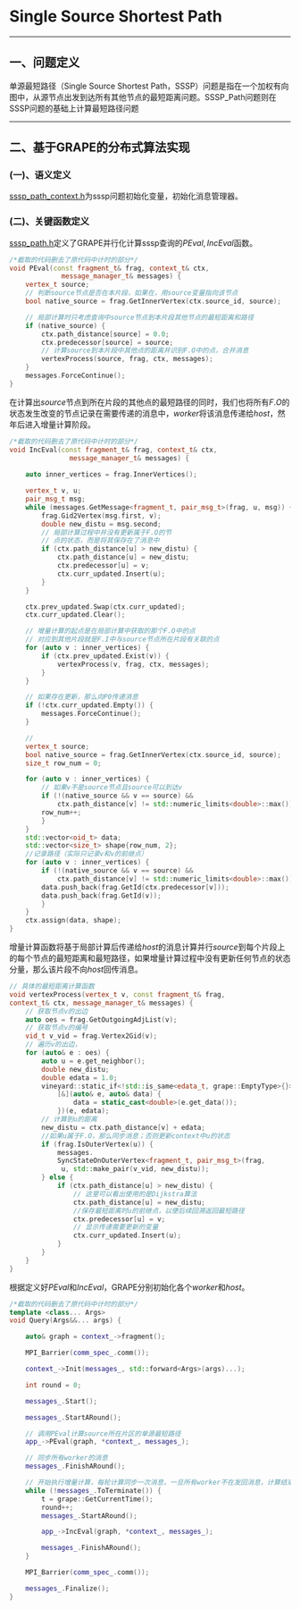 # Single Source Shortest Path
---

## 一、问题定义
单源最短路径（Single Source Shortest Path，SSSP）问题是指在一个加权有向图中，从源节点出发到达所有其他节点的最短距离问题。SSSP_Path问题则在SSSP问题的基础上计算最短路径问题

---
## 二、基于GRAPE的分布式算法实现

### (一)、语义定义
[sssp_path_context.h](https://github.com/alibaba/GraphScope/blob/main/analytical_engine/apps/sssp/sssp_path_context.h)为sssp问题初始化变量，初始化消息管理器。

### (二)、关键函数定义
[sssp_path.h](https://github.com/alibaba/GraphScope/blob/main/analytical_engine/apps/sssp/sssp_path.h)定义了GRAPE并行化计算sssp查询的$PEval,IncEval$函数。
``` C++
/*截取的代码删去了原代码中计时的部分*/
void PEval(const fragment_t& frag, context_t& ctx,
             message_manager_t& messages) {
    vertex_t source;
    // 判断source节点是否在本片段，如果在，用source变量指向该节点
    bool native_source = frag.GetInnerVertex(ctx.source_id, source);

    // 局部计算时只考虑查询中source节点到本片段其他节点的最短距离和路径
    if (native_source) {
        ctx.path_distance[source] = 0.0;
        ctx.predecessor[source] = source;
        // 计算source到本片段中其他点的距离并识别F.O中的点，合并消息
        vertexProcess(source, frag, ctx, messages);
    }
    messages.ForceContinue();
}
```

在计算出$source$节点到所在片段的其他点的最短路径的同时，我们也将所有$F.O$的状态发生改变的节点记录在需要传递的消息中，$worker$将该消息传递给$host$，然年后进入增量计算阶段。
``` C++
/*截取的代码删去了原代码中计时的部分*/
void IncEval(const fragment_t& frag, context_t& ctx,
               message_manager_t& messages) {
               
    auto inner_vertices = frag.InnerVertices();

    vertex_t v, u;
    pair_msg_t msg;
    while (messages.GetMessage<fragment_t, pair_msg_t>(frag, u, msg)) {
        frag.Gid2Vertex(msg.first, v);
        double new_distu = msg.second;
        // 局部计算过程中并没有更新属于F.O的节
        // 点的状态，而是将其保存在了消息中
        if (ctx.path_distance[u] > new_distu) {
            ctx.path_distance[u] = new_distu;
            ctx.predecessor[u] = v;
            ctx.curr_updated.Insert(u);
        }
    }

    ctx.prev_updated.Swap(ctx.curr_updated);
    ctx.curr_updated.Clear();

    // 增量计算的起点是在局部计算中获取的那个F.O中的点
    // 对应到其他片段就是F.I中与source节点所在片段有关联的点 
    for (auto v : inner_vertices) {
        if (ctx.prev_updated.Exist(v)) {
            vertexProcess(v, frag, ctx, messages);
        }
    }

    // 如果存在更新，那么向P0传递消息
    if (!ctx.curr_updated.Empty()) {
        messages.ForceContinue();
    }

    // 
    vertex_t source;
    bool native_source = frag.GetInnerVertex(ctx.source_id, source);
    size_t row_num = 0;

    for (auto v : inner_vertices) {
        // 如果v不是source节点且source可以到达v
        if (!(native_source && v == source) &&
            ctx.path_distance[v] != std::numeric_limits<double>::max()) {
        row_num++;
        }
    }
    std::vector<oid_t> data;
    std::vector<size_t> shape{row_num, 2};
    //记录路径（实际只记录v和v的前继点）
    for (auto v : inner_vertices) {
        if (!(native_source && v == source) &&
            ctx.path_distance[v] != std::numeric_limits<double>::max()) {
        data.push_back(frag.GetId(ctx.predecessor[v]));
        data.push_back(frag.GetId(v));
        }
    }
    ctx.assign(data, shape);
}
```
增量计算函数将基于局部计算后传递给$host$的消息计算并行$source$到每个片段上的每个节点的最短距离和最短路径，如果增量计算过程中没有更新任何节点的状态分量，那么该片段不向$host$回传消息。
``` C++
// 具体的最短距离计算函数
void vertexProcess(vertex_t v, const fragment_t& frag, 
context_t& ctx, message_manager_t& messages) {
    // 获取节点v的出边
    auto oes = frag.GetOutgoingAdjList(v);
    // 获取节点v的编号
    vid_t v_vid = frag.Vertex2Gid(v);
    // 遍历v的出边，
    for (auto& e : oes) {
        auto u = e.get_neighbor();
        double new_distu;
        double edata = 1.0;
        vineyard::static_if<!std::is_same<edata_t, grape::EmptyType>{}>(
            [&](auto& e, auto& data) {
                data = static_cast<double>(e.get_data());
            })(e, edata);
        // 计算到u的距离
        new_distu = ctx.path_distance[v] + edata;
        //如果u属于F.O，那么同步消息；否则更新context中u的状态
        if (frag.IsOuterVertex(u)) {
            messages.
            SyncStateOnOuterVertex<fragment_t, pair_msg_t>(frag,
             u, std::make_pair(v_vid, new_distu));
        } else {
            if (ctx.path_distance[u] > new_distu) {
                // 这里可以看出使用的是Dijkstra算法
                ctx.path_distance[u] = new_distu; 
                //保存最短距离时u的前继点，以便后续回溯返回最短路径
                ctx.predecessor[u] = v; 
                // 显示传递需要更新的变量
                ctx.curr_updated.Insert(u);
            }
        }
    }
}
```
根据定义好$PEval$和$IncEval$，GRAPE分别初始化各个$worker$和$host$。
``` C++
/*截取的代码删去了原代码中计时的部分*/
template <class... Args>
void Query(Args&&... args) {

    auto& graph = context_->fragment();

    MPI_Barrier(comm_spec_.comm());

    context_->Init(messages_, std::forward<Args>(args)...);

    int round = 0;

    messages_.Start();

    messages_.StartARound();

    // 调用PEval计算source所在片区的单源最短路径
    app_->PEval(graph, *context_, messages_);

    // 同步所有worker的消息
    messages_.FinishARound();

    // 开始执行增量计算，每轮计算同步一次消息，一旦所有worker不在发回消息，计算结束
    while (!messages_.ToTerminate()) {
        t = grape::GetCurrentTime();
        round++;
        messages_.StartARound();

        app_->IncEval(graph, *context_, messages_);

        messages_.FinishARound();
    }

    MPI_Barrier(comm_spec_.comm());

    messages_.Finalize();
}
```

